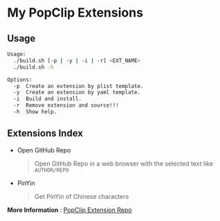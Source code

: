 # My PopClip Extensions

## Usage

```bash
Usage:
  ./build.sh [-p | -y | -i | -r] <EXT_NAME>
  ./build.sh -h

Options:
  -p  Create an extension by plist template.
  -y  Create an extension by yaml template.
  -i  Build and install.
  -r  Remove extension and source!!!
  -h  Show help.
```

## Extensions Index

- Open GitHub Repo

  > Open GitHub Repo in a web browser with the selected text like `AUTHOR/REPO`

- PinYin

  > Get PinYin of Chinese characters

**More Information** : [ PopClip Extension Repo ][popext]

[popext]: https://github.com/pilotmoon/PopClip-Extensions
